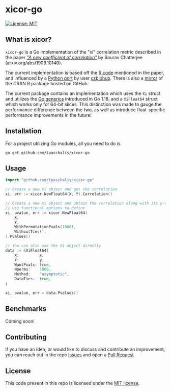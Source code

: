 # xicor-go

[![License: MIT](https://img.shields.io/badge/License-MIT-yellow.svg)](https://opensource.org/licenses/MIT)

## What is xicor?
`xicor-go` is a Go implementation of the "xi" correlation metric described in the paper [_"A new coefficient of correlation"_](https://arxiv.org/pdf/1909.10140.pdf) by Sourav Chatterjee (arxiv.org/abs/1909.10140).

The current implementation is based off the [R code](https://statweb.stanford.edu/~souravc/xi.R) mentioned in the paper, and influenced by a [Python port](https://github.com/czbiohub/xicor) by user [czbiohub](https://github.com/czbiohub/xicor). There is also a [mirror](https://github.com/cran/XICOR) of the CRAN R package hosted on GitHub.

The current package contains an implementation which uses the `Xi` struct and utilizes the [Go generics](https://go.dev/doc/tutorial/generics) introduced in Go 1.18, and a `XiFloat64` struct which works only for 64-bit slices. This distinction was made to gauge the performance difference between the two, as well as introduce float-specific performance improvements in the future!

## Installation
For a project utilizing Go modules, all you need to do is
```
go get github.com/tpaschalis/xicor-go
```

## Usage

```go
import "github.com/tpaschalis/xicor-go"

// Create a new Xi object and get the correlation
xi, err := xicor.NewFloat64(X, Y).Correlation()

// Create a new Xi object and obtain the correlation along with its p-value
// Use functional options to define
xi, pvalue, err := xicor.NewFloat64(
	X,
	Y,
	WithPermutationPvals(1000),
	WithoutTies(),
).Pvalues()

// You can also use the Xi object directly
data := &XiFloat64{
	X:         x,
	Y:         y,
	WantPvals: true,
	Nperms:    1000,
	Method:    "asymptotic",
	DataTies:  true,
}

xi, pvalue, err = data.Pvalues()
```

## Benchmarks
Coming soon!

## Contributing
If you have an idea, or would like to discuss and contribute an improvement, you can reach out in the repo [Issues](https://github.com/tpaschalis/xicor-go/issues) and open a [Pull Request](https://github.com/tpaschalis/xicor-go/pulls)

## License
This code present in this repo is licensed under the [MIT license](LICENSE).
